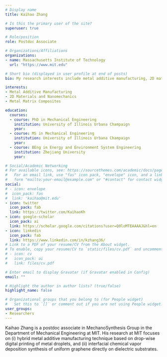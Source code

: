 ```yaml
---
# Display name
title: Kaihao Zhang

# Is this the primary user of the site?
superuser: true

# Role/position
role: Postdoc Associate

# Organizations/Affiliations
organizations:
- name: Massachusetts Institute of Technology
  url: "https://www.mit.edu"

# Short bio (displayed in user profile at end of posts)
bio: My research interests include metal additive manufacturing, 2D materials, and nanocomposites.

interests:
- Metal Additive Manufacturing
- 2D Materials and Nanomechanics
- Metal Matrix Composites

education:
  courses:
  - course: PhD in Mechanical Engineering
    institution: University of Illinois Urbana Champaign
    year: 
  - course: MS in Mechanical Engineering
    institution: University of Illinois Urbana Champaign
    year: 
  - course: BEng in Energy and Environment System Engineering
    institution: Zhejiang University
    year:

# Social/Academic Networking
# For available icons, see: https://sourcethemes.com/academic/docs/page-builder/#icons
#   For an email link, use "fas" icon pack, "envelope" icon, and a link in the
#   form "mailto:your-email@example.com" or "#contact" for contact widget.
social:
# - icon: envelope
#  icon_pack: fas
#  link: 'kaihao@mit.edu'
- icon: twitter
  icon_pack: fab
  link: https://twitter.com/KaihaoKh
- icon: google-scholar
  icon_pack: ai
  link: https://scholar.google.com/citations?user=Q0loMTEAAAAJ&hl=en
- icon: linkedin
  icon_pack: fab
  link: https://www.linkedin.com/in/kzhang36/
# Link to a PDF of your resume/CV from the About widget.
# To enable, copy your resume/CV to `static/files/cv.pdf` and uncomment the lines below.
# - icon: cv
#   icon_pack: ai
#   link: files/cv.pdf

# Enter email to display Gravatar (if Gravatar enabled in Config)
email: ""

# Highlight the author in author lists? (true/false)
highlight_name: false

# Organizational groups that you belong to (for People widget)
#   Set this to `[]` or comment out if you are not using People widget.
user_groups:
- Researchers
---
```


Kaihao Zhang is a postdoc associate in MechanoSynthesis Group in the Department of Mechanical Engineering at MIT. His research at MIT focuses on (i) hybrid metal additive manufacturing technique based on drop-wise digital printing of metal droplets, and (ii) interfacial chemical vapor deposition synthesis of uniform graphene directly on dielectric substrates. 
